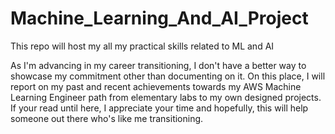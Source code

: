 # Machine_Learning_And_AI_Project
This repo will host my all my practical skills related to ML and AI

As I'm advancing in my career transitioning, I don't have a better way to showcase my commitment other than documenting on it.
On this place, I will report on my past and recent achievements towards my AWS Machine Learning Engineer path from elementary labs to my own designed projects.
If your read until here, I appreciate your time and hopefully, this will help someone out there who's like me transitioning. 
